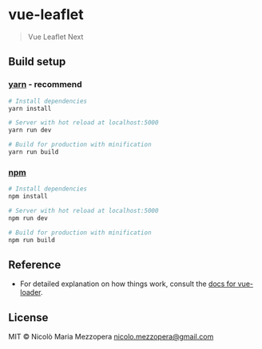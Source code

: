 # vue-leaflet

> Vue Leaflet Next

## Build setup

### [yarn](https://yarnpkg.com) - recommend
``` bash
# Install dependencies
yarn install

# Server with hot reload at localhost:5000
yarn run dev

# Build for production with minification
yarn run build
```

### [npm](https://www.npmjs.com/)
``` bash
# Install dependencies
npm install

# Server with hot reload at localhost:5000
npm run dev

# Build for production with minification
npm run build
```

## Reference

- For detailed explanation on how things work, consult the [docs for vue-loader](http://vuejs.github.io/vue-loader).

## License

MIT © Nicolò Maria Mezzopera <nicolo.mezzopera@gmail.com>
